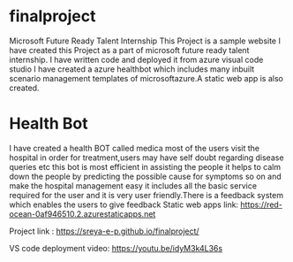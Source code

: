 # finalproject
Microsoft Future Ready Talent Internship
This Project is a sample website
I have created this Project as a part of microsoft future ready talent internship. 
I have written code and deployed it from azure visual code studio
I have created a azure healthbot which includes many inbuilt scenario management templates of microsoftazure.A static web app is also created.

# Health Bot

 I have created a health BOT called medica most of the users visit the hospital in order for treatment,users may have self doubt regarding disease queries etc this bot is most efficient in assisting the people it helps to calm down the people by predicting the possible cause for symptoms so on and make the hospital management easy it includes all the basic service required for the user and it is very user friendly.There is a feedback system which enables the users to give feedback
Static web apps link: https://red-ocean-0af946510.2.azurestaticapps.net

Project link : https://sreya-e-p.github.io/finalproject/

VS code deployment video: https://youtu.be/idyM3k4L36s


